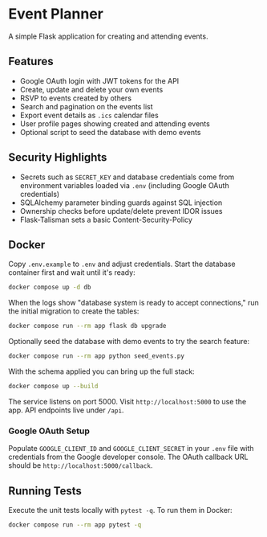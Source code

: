 # Event Planner

A simple Flask application for creating and attending events.

## Features

- Google OAuth login with JWT tokens for the API
- Create, update and delete your own events
- RSVP to events created by others
- Search and pagination on the events list
- Export event details as `.ics` calendar files
- User profile pages showing created and attending events
- Optional script to seed the database with demo events

## Security Highlights

- Secrets such as `SECRET_KEY` and database credentials come from environment
  variables loaded via `.env` (including Google OAuth credentials)
- SQLAlchemy parameter binding guards against SQL injection
- Ownership checks before update/delete prevent IDOR issues
- Flask-Talisman sets a basic Content-Security-Policy

## Docker

Copy `.env.example` to `.env` and adjust credentials. Start the database container first and wait until it's ready:

```bash
docker compose up -d db
```

When the logs show "database system is ready to accept connections," run the initial migration to create the tables:

```bash
docker compose run --rm app flask db upgrade
```

Optionally seed the database with demo events to try the search feature:

```bash
docker compose run --rm app python seed_events.py
```

With the schema applied you can bring up the full stack:

```bash
docker compose up --build
```

The service listens on port 5000. Visit `http://localhost:5000` to use the app.
API endpoints live under `/api`.

### Google OAuth Setup

Populate `GOOGLE_CLIENT_ID` and `GOOGLE_CLIENT_SECRET` in your `.env` file with
credentials from the Google developer console. The OAuth callback URL should be
`http://localhost:5000/callback`.

## Running Tests

Execute the unit tests locally with `pytest -q`. To run them in Docker:

```bash
docker compose run --rm app pytest -q
```
